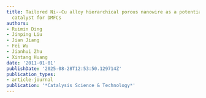 ```yaml
---
title: Tailored Ni--Cu alloy hierarchical porous nanowire as a potential efficient
  catalyst for DMFCs
authors:
- Ruimin Ding
- Jinping Liu
- Jian Jiang
- Fei Wu
- Jianhui Zhu
- Xintang Huang
date: '2011-01-01'
publishDate: '2025-08-28T12:53:50.129714Z'
publication_types:
- article-journal
publication: '*Catalysis Science & Technology*'
---
```

